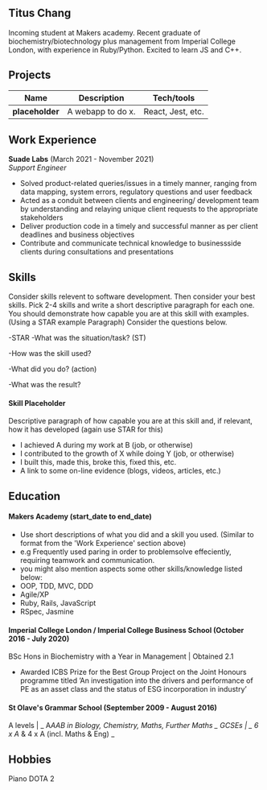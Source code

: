 ## Titus Chang

Incoming student at Makers academy. Recent graduate of biochemistry/biotechnology plus management from Imperial College London, with experience in Ruby/Python. Excited to learn JS and C++. 


## Projects

| Name                         | Description       | Tech/tools        |
| ---------------------------- | ----------------- | ----------------- |
| **placeholder**            | A webapp to do x. | React, Jest, etc. |

## Work Experience

**Suade Labs** (March 2021 - November 2021)  
_Support Engineer_

- Solved product-related queries/issues in a timely
manner, ranging from data mapping, system errors, regulatory
questions and user feedback
- Acted as a conduit between clients and engineering/
development team by understanding and relaying unique
client requests to the appropriate stakeholders
- Deliver production code in a timely and successful manner
as per client deadlines and business objectives
- Contribute and communicate technical knowledge to businessside
clients during consultations and presentations

## Skills

Consider skills relevent to software development. Then consider your best skills. Pick 2-4 skills and write a short descriptive paragraph for each one. You should demonstrate how capable you are at this skill with examples.
(Using a STAR example Paragraph) Consider the questions below.

-STAR
-What was the situation/task? (ST)

-How was the skill used?

-What did you do? (action)

-What was the result?

#### Skill Placeholder

Descriptive paragraph of how capable you are at this skill and, if relevant, how it has developed (again use STAR for this)

- I achieved A during my work at B (job, or otherwise)
- I contributed to the growth of X while doing Y (job, or otherwise)
- I built this, made this, broke this, fixed this, etc.
- A link to some on-line evidence (blogs, videos, articles, etc.)

## Education

#### Makers Academy (start_date to end_date)
- Use short descriptions of what you did and a skill you used. (Similar to format from the 'Work Experience' section above)
- e.g Frequently used paring in order to problemsolve effeciently, requiring teamwork and communication.
- you might also mention aspects some other skills/knowledge listed below: 
- OOP, TDD, MVC, DDD
- Agile/XP
- Ruby, Rails, JavaScript
- RSpec, Jasmine

#### Imperial College London / Imperial College Business School (October 2016 - July 2020)

BSc Hons in Biochemistry with a Year in Management | Obtained 2.1
- Awarded ICBS Prize for the Best Group Project on the Joint Honours programme titled ’An investigation into the drivers and performance of PE as an asset class and the status of ESG incorporation in industry’

#### St Olave's Grammar School (September 2009 - August 2016)

A levels | _ A*AAB in Biology, Chemistry, Maths, Further Maths _ 
GCSEs | _ 6 x A* & 4 x A (incl. Maths & Eng) _

## Hobbies

Piano
DOTA 2
